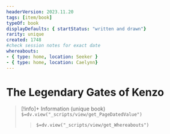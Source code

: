 ```yaml
---
headerVersion: 2023.11.20
tags: [item/book]
typeOf: book
displayDefaults: { startStatus: "written and drawn"}
rarity: unique
created: 1748
#check session notes for exact date
whereabouts: 
- { type: home, location: Seeker }
- { type: home, location: Caelynn}
---
```

# The Legendary Gates of Kenzo
>[!info]+ Information
> (unique book)
> `$=dv.view("_scripts/view/get_PageDatedValue")`
>> `$=dv.view("_scripts/view/get_Whereabouts")`

